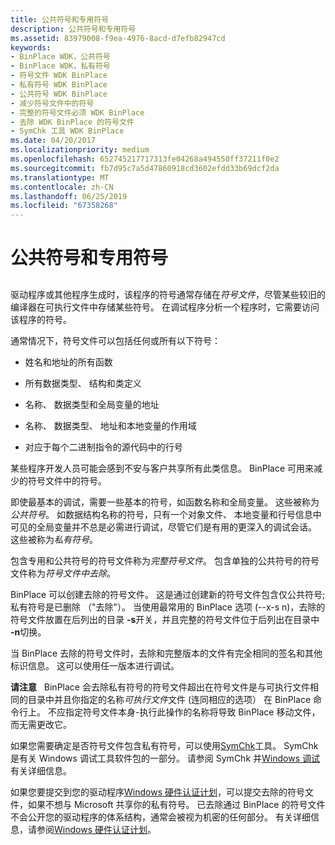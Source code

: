```yaml
---
title: 公共符号和专用符号
description: 公共符号和专用符号
ms.assetid: 83979008-f9ea-4976-8acd-d7efb82947cd
keywords:
- BinPlace WDK，公共符号
- BinPlace WDK，私有符号
- 符号文件 WDK BinPlace
- 私有符号 WDK BinPlace
- 公共符号 WDK BinPlace
- 减少符号文件中的符号
- 完整的符号文件必须 WDK BinPlace
- 去除 WDK BinPlace 的符号文件
- SymChk 工具 WDK BinPlace
ms.date: 04/20/2017
ms.localizationpriority: medium
ms.openlocfilehash: 652745217717313fe04268a494550ff37211f0e2
ms.sourcegitcommit: fb7d95c7a5d47860918cd3602efdd33b69dcf2da
ms.translationtype: MT
ms.contentlocale: zh-CN
ms.lasthandoff: 06/25/2019
ms.locfileid: "67358268"
---
```

# <a name="public-symbols-and-private-symbols"></a>公共符号和专用符号


## <span id="ddk_public_symbols_and_private_symbols_tools"></span><span id="DDK_PUBLIC_SYMBOLS_AND_PRIVATE_SYMBOLS_TOOLS"></span>


驱动程序或其他程序生成时，该程序的符号通常存储在*符号文件*，尽管某些较旧的编译器在可执行文件中存储某些符号。 在调试程序分析一个程序时，它需要访问该程序的符号。

通常情况下，符号文件可以包括任何或所有以下符号：

-   姓名和地址的所有函数

-   所有数据类型、 结构和类定义

-   名称、 数据类型和全局变量的地址

-   名称、 数据类型、 地址和本地变量的作用域

-   对应于每个二进制指令的源代码中的行号

某些程序开发人员可能会感到不安与客户共享所有此类信息。 BinPlace 可用来减少的符号文件中的符号。

即使最基本的调试，需要一些基本的符号，如函数名称和全局变量。 这些被称为*公共符号*。 如数据结构名称的符号，只有一个对象文件、 本地变量和行号信息中可见的全局变量并不总是必需进行调试，尽管它们是有用的更深入的调试会话。 这些被称为*私有符号*。

包含专用和公共符号的符号文件称为*完整符号文件*。 包含单独的公共符号的符号文件称为*符号文件中去除*。

BinPlace 可以创建去除的符号文件。 这是通过创建新的符号文件包含仅公共符号;私有符号是已删除 （"去除"）。 当使用最常用的 BinPlace 选项 (--x-s n)，去除的符号文件放置在后列出的目录 **-s**开关，并且完整的符号文件位于后列出在目录中 **-n**切换。

当 BinPlace 去除的符号文件时，去除和完整版本的文件有完全相同的签名和其他标识信息。 这可以使用任一版本进行调试。

**请注意**   BinPlace 会去除私有符号的符号文件超出在符号文件是与可执行文件相同的目录中并且你指定的名称*可执行文件*文件 (连同相应的选项） 在 BinPlace 命令行上。 不应指定符号文件本身-执行此操作的名称将导致 BinPlace 移动文件，而无需更改它。

 

如果您需要确定是否符号文件包含私有符号，可以使用[SymChk](https://docs.microsoft.com/windows-hardware/drivers/debugger/symchk)工具。 SymChk 是有关 Windows 调试工具软件包的一部分。 请参阅 SymChk 并[Windows 调试](https://docs.microsoft.com/windows-hardware/drivers/debugger/index)有关详细信息。

如果您要提交到您的驱动程序[Windows 硬件认证计划](https://go.microsoft.com/fwlink/p/?linkid=227016)，可以提交去除的符号文件，如果不想与 Microsoft 共享你的私有符号。 已去除通过 BinPlace 的符号文件不会公开您的驱动程序的体系结构，通常会被视为机密的任何部分。 有关详细信息，请参阅[Windows 硬件认证计划](https://go.microsoft.com/fwlink/p/?linkid=227016)。

 

 





